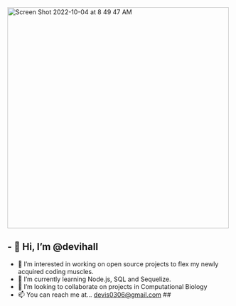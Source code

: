 <img width="498" alt="Screen Shot 2022-10-04 at 8 49 47 AM" src="https://user-images.githubusercontent.com/107077794/193826241-38bb6c97-2a57-4ebd-8f4c-5d88fe291068.png">

## - 👋 Hi, I’m @devihall
- 👀 I’m interested in working on open source projects to flex my newly acquired coding muscles.
- 🌱 I’m currently learning Node.js, SQL and Sequelize.
- 💞️ I’m looking to collaborate on projects in Computational Biology
- 📫 You can reach me at... devis0306@gmail.com ##

<!---
devihall/devihall is a ✨ special ✨ repository because its `README.md` (this file) appears on your GitHub profile.
You can click the Preview link to take a look at your changes.
--->
